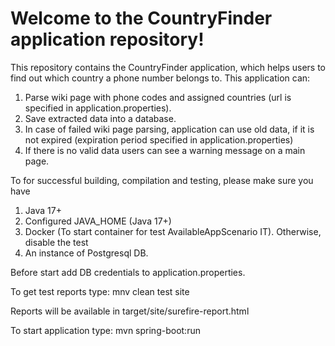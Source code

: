# Welcome to the CountryFinder application repository!

This repository contains the CountryFinder application, which helps users to find out which 
country a phone number belongs to. This application can:

1. Parse wiki page with phone codes and assigned countries (url is specified in application.properties).
2. Save extracted data into a database.
3. In case of failed wiki page parsing, application can use old data, if it is not expired (expiration period specified in application.properties)
4. If there is no valid data users can see a warning message on a main page. 

To for successful building, compilation and testing, please make sure you have
1. Java 17+
2. Configured JAVA_HOME (Java 17+)
3. Docker (To start container for test AvailableAppScenario IT). Otherwise, disable the test
4. An instance of Postgresql DB. 

Before start add DB credentials to application.properties.

To get test reports type:
mnv clean test site

Reports will be available in target/site/surefire-report.html

To start application type:
mvn spring-boot:run
